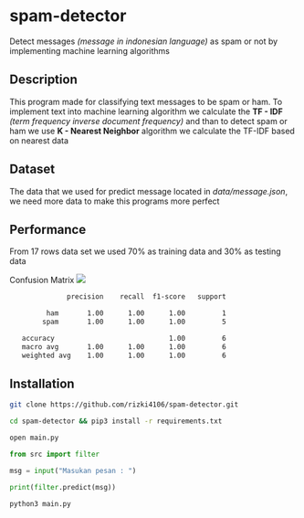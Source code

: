 # spam-detector
Detect messages *(message in indonesian language)* as spam or not by implementing machine learning algorithms
## Description
This program made for classifying text messages to be spam or ham. To implement text into machine learning algorithm we calculate the **TF - IDF** *(term frequency inverse document frequency)* and than to detect spam or ham we use **K - Nearest Neighbor** algorithm we calculate the TF-IDF based on nearest data

## Dataset
The data that we used for predict message located in *data/message.json*, we need more data to make this programs more perfect
## Performance
From 17 rows data set we used 70% as training data and 30% as testing data

Confusion Matrix
![](https://i.postimg.cc/D0MHYgwd/confusion-matrix.png)
```bash
              precision    recall  f1-score   support

         ham       1.00      1.00      1.00         1
        spam       1.00      1.00      1.00         5

   accuracy                            1.00         6
   macro avg       1.00      1.00      1.00         6
   weighted avg    1.00      1.00      1.00         6
```
## Installation
```bash
git clone https://github.com/rizki4106/spam-detector.git
```
```bash
cd spam-detector && pip3 install -r requirements.txt
```
```bash
open main.py
```
```python
from src import filter

msg = input("Masukan pesan : ")

print(filter.predict(msg))
```

```bash
python3 main.py
```